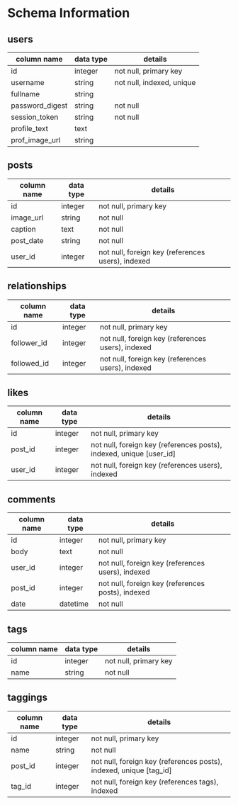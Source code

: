 # Schema Information

## users
column name     | data type | details
----------------|-----------|-----------------------
id              | integer   | not null, primary key
username        | string    | not null, indexed, unique
fullname        | string    |
password_digest | string    | not null
session_token   | string    | not null
profile_text    | text      |
prof_image_url  | string    |

## posts
column name | data type | details
------------|-----------|-----------------------
id          | integer   | not null, primary key
image_url   | string    | not null
caption     | text      | not null
post_date   | string    | not null
user_id     | integer   | not null, foreign key (references users), indexed

## relationships
column name | data type | details
------------|-----------|-----------------------
id          | integer   | not null, primary key
follower_id | integer   | not null, foreign key (references users), indexed
followed_id | integer   | not null, foreign key (references users), indexed


## likes
column name | data type | details
------------|-----------|-----------------------
id          | integer   | not null, primary key
post_id     | integer   | not null, foreign key (references posts), indexed, unique [user_id]
user_id     | integer   | not null, foreign key (references users), indexed


## comments
column name | data type | details
------------|-----------|-----------------------
id          | integer   | not null, primary key
body        | text      | not null
user_id     | integer   | not null, foreign key (references users), indexed
post_id     | integer   | not null, foreign key (references posts), indexed
date        | datetime  | not null


## tags
column name | data type | details
------------|-----------|-----------------------
id          | integer   | not null, primary key
name        | string    | not null

## taggings
column name | data type | details
------------|-----------|-----------------------
id          | integer   | not null, primary key
name        | string    | not null
post_id     | integer   | not null, foreign key (references posts), indexed, unique [tag_id]
tag_id      | integer   | not null, foreign key (references tags), indexed
